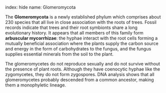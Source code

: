 index: hide
name: Glomeromycota

The  **Glomeromycota** is a newly established phylum which comprises about 230 species that all live in close association with the roots of trees. Fossil records indicate that trees and their root symbionts share a long evolutionary history.  It appears that all members of this family form  **arbuscular mycorrhizae**: the hyphae interact with the root cells forming a mutually beneficial association where the plants supply the carbon source and energy in the form of carbohydrates to the fungus, and the fungus supplies essential minerals from the soil to the plant.

The glomeromycetes do not reproduce sexually and do not survive without the presence of plant roots. Although they have coenocytic hyphae like the zygomycetes, they do not form zygospores. DNA analysis shows that all glomeromycetes probably descended from a common ancestor, making them a monophyletic lineage.  
